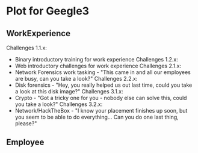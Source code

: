 # Plot for Geegle3

## WorkExperience
Challenges 1.1.x:
- Binary introductory training for work experience
Challenges 1.2.x:
- Web introductory challenges for work experience
Challenges 2.1.x:
- Network Forensics work tasking - "This came in and all our employees are busy, can you take a look?"
Challenges 2.2.x:
- Disk forensics - "Hey, you really helped us out last time, could you take a look at this disk image?"
Challenges 3.1.x:
- Crypto - "Got a tricky one for you - nobody else can solve this, could you take a look?"
Challenges 3.2.x:
- Network/HackTheBox - "I know your placement finishes up soon, but you seem to be able to do everything... Can you do one last thing, please?"

## Employee
